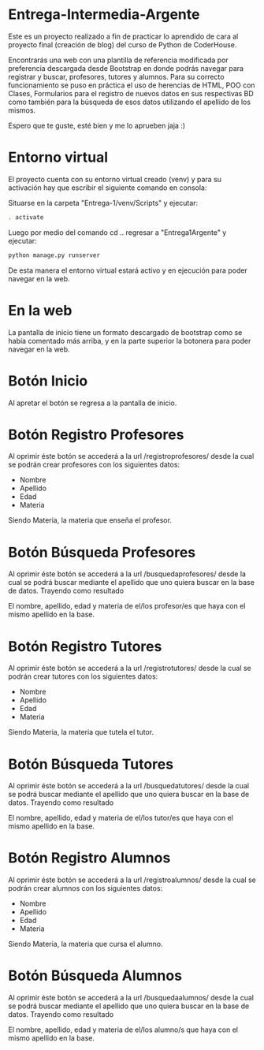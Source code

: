 # Entrega-Intermedia-Argente

Este es un proyecto realizado a fin de practicar lo aprendido de cara al proyecto final (creación de blog) del curso de Python de CoderHouse.

Encontrarás una web con una plantilla de referencia modificada por preferencia descargada desde Bootstrap en donde podrás navegar para registrar y buscar, profesores, tutores y alumnos.
Para su correcto funcionamiento se puso en práctica el uso de herencias de HTML, POO con Clases, Formularios para el registro de nuevos datos en sus respectivas BD como también para la búsqueda de esos datos utilizando el apellido de los mismos.

Espero que te guste, esté bien y me lo aprueben jaja :)

# Entorno virtual

El proyecto cuenta con su entorno virtual creado (venv) y para su activación hay que escribir el siguiente comando en consola:

Situarse en la carpeta "Entrega-1/venv/Scripts" y ejecutar:

```bash
. activate
```
Luego por medio del comando cd .. regresar a "Entrega1Argente" y ejecutar:

```bash
python manage.py runserver
```

De esta manera el entorno virtual estará activo y en ejecución para poder navegar en la web.

# En la web

La pantalla de inicio tiene un formato descargado de bootstrap como se había comentado más arriba, y en la parte superior la botonera para poder navegar en la web.

# Botón Inicio

Al apretar el botón se regresa a la pantalla de inicio.

# Botón Registro Profesores

Al oprimir éste botón se accederá a la url /registroprofesores/ desde la cual se podrán crear profesores con los siguientes datos:

- Nombre
- Apellido
- Edad
- Materia

Siendo Materia, la materia que enseña el profesor.

# Botón Búsqueda Profesores

Al oprimir éste botón se accederá a la url /busquedaprofesores/ desde la cual se podrá buscar mediante el apellido que uno quiera buscar en la base de datos.
Trayendo como resultado

El nombre, apellido, edad y materia de el/los profesor/es que haya con el mismo apellido en la base.

# Botón Registro Tutores

Al oprimir éste botón se accederá a la url /registrotutores/ desde la cual se podrán crear tutores con los siguientes datos:

- Nombre
- Apellido
- Edad
- Materia

Siendo Materia, la materia que tutela el tutor.

# Botón Búsqueda Tutores

Al oprimir éste botón se accederá a la url /busquedatutores/ desde la cual se podrá buscar mediante el apellido que uno quiera buscar en la base de datos.
Trayendo como resultado

El nombre, apellido, edad y materia de el/los tutor/es que haya con el mismo apellido en la base.


# Botón Registro Alumnos

Al oprimir éste botón se accederá a la url /registroalumnos/ desde la cual se podrán crear alumnos con los siguientes datos:

- Nombre
- Apellido
- Edad
- Materia

Siendo Materia, la materia que cursa el alumno.

# Botón Búsqueda Alumnos

Al oprimir éste botón se accederá a la url /busquedaalumnos/ desde la cual se podrá buscar mediante el apellido que uno quiera buscar en la base de datos.
Trayendo como resultado

El nombre, apellido, edad y materia de el/los alumno/s que haya con el mismo apellido en la base.
